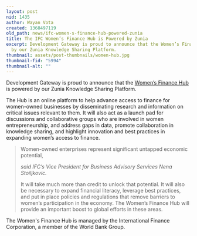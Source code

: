 ```yaml
---
layout: post
nid: 1435
author: Wayan Vota
created: 1368497119
old_path: news/ifc-women-s-finance-hub-powered-zunia
title: The IFC Women’s Finance Hub is Powered by Zunia
excerpt: Development Gateway is proud to announce that the Women’s Finance Hub is powered
  by our Zunia Knowledge Sharing Platform.
thumbnail: assets/post-thumbnails/women-hub.jpg
thumbnail-fid: "5994"
thumbnail-alt: ""
---
```


Development Gateway is proud to announce that the [Women’s Finance Hub](http://www.womensfinancehub.org) is powered by our Zunia Knowledge Sharing Platform.

The Hub is an online platform to help advance access to finance for women-owned businesses by disseminating research and information on critical issues relevant to them. It will also act as a launch pad for discussions and collaborative groups who are involved in women entrepreneurship, and address gaps in data, promote collaboration in knowledge sharing, and highlight innovation and best practices in expanding women’s access to finance.

> Women-owned enterprises represent significant untapped economic potential,
>
> <cite>said IFC’s Vice President for Business Advisory Services Nena Stoiljkovic.</cite>
>
> It will take much more than credit to unlock that potential. It will also be necessary to expand financial literacy, leverage best practices, and put in place policies and regulations that remove barriers to women’s participation in the economy. The Women’s Finance Hub will provide an important boost to global efforts in these areas.

The Women's Finance Hub is managed by the International Finance Corporation, a member of the World Bank Group.


